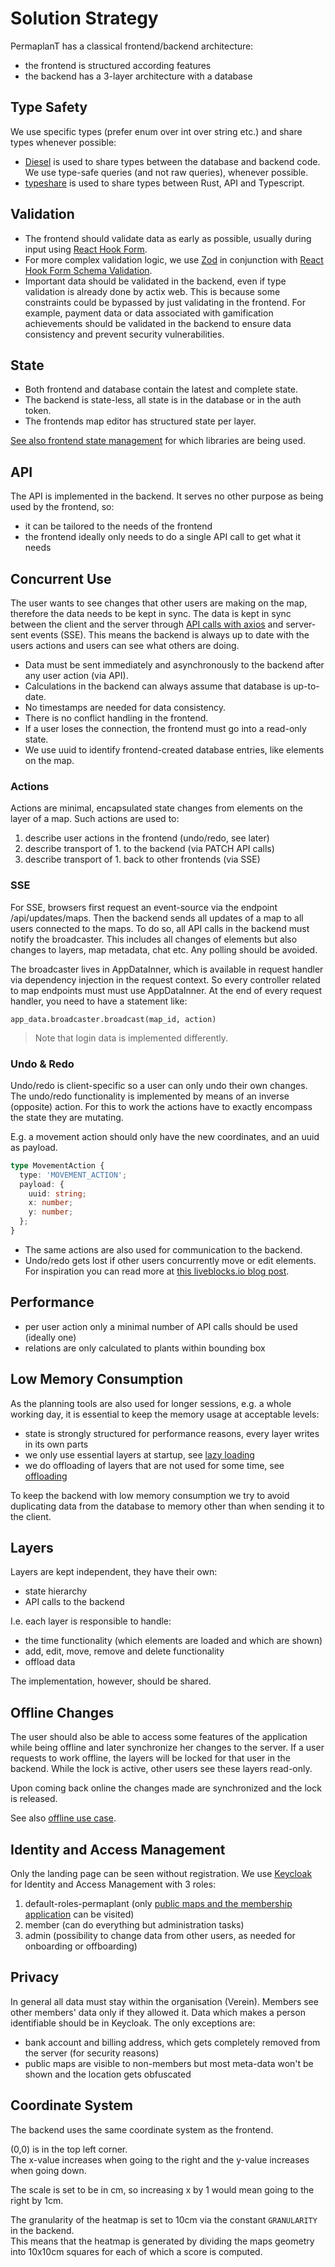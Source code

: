 # Solution Strategy

PermaplanT has a classical frontend/backend architecture:

- the frontend is structured according features
- the backend has a 3-layer architecture with a database

## Type Safety

We use specific types (prefer enum over int over string etc.) and share types whenever possible:

- [Diesel](https://diesel.rs/) is used to share types between the database and backend code.
  We use type-safe queries (and not raw queries), whenever possible.
- [typeshare](https://crates.io/crates/typeshare) is used to share types between Rust, API and Typescript.

## Validation

- The frontend should validate data as early as possible, usually during input using [React Hook Form](https://react-hook-form.com/).
- For more complex validation logic, we use [Zod](https://zod.dev/) in conjunction with [React Hook Form Schema Validation](https://react-hook-form.com/get-started#SchemaValidation).
- Important data should be validated in the backend, even if type validation is already done by actix web.
  This is because some constraints could be bypassed by just validating in the frontend.
  For example, payment data or data associated with gamification achievements should be validated in the backend to ensure data consistency and prevent security vulnerabilities.

## State

- Both frontend and database contain the latest and complete state.
- The backend is state-less, all state is in the database or in the auth token.
- The frontends map editor has structured state per layer.

[See also frontend state management](../decisions/frontend_state_management.md) for which libraries are being used.

## API

The API is implemented in the backend.
It serves no other purpose as being used by the frontend, so:

- it can be tailored to the needs of the frontend
- the frontend ideally only needs to do a single API call to get what it needs

## Concurrent Use

The user wants to see changes that other users are making on the map, therefore the data needs to be kept in sync.
The data is kept in sync between the client and the server through [API calls with axios](https://www.npmjs.com/package/axios) and server-sent events (SSE).
This means the backend is always up to date with the users actions and users can see what others are doing.

- Data must be sent immediately and asynchronously to the backend after any user action (via API).
- Calculations in the backend can always assume that database is up-to-date.
- No timestamps are needed for data consistency.
- There is no conflict handling in the frontend.
- If a user loses the connection, the frontend must go into a read-only state.
- We use uuid to identify frontend-created database entries, like elements on the map.

### Actions

Actions are minimal, encapsulated state changes from elements on the layer of a map.
Such actions are used to:

1. describe user actions in the frontend (undo/redo, see later)
2. describe transport of 1. to the backend (via PATCH API calls)
3. describe transport of 1. back to other frontends (via SSE)

### SSE

For SSE, browsers first request an event-source via the endpoint /api/updates/maps.
Then the backend sends all updates of a map to all users connected to the maps.
To do so, all API calls in the backend must notify the broadcaster.
This includes all changes of elements but also changes to layers, map metadata, chat etc.
Any polling should be avoided.

The broadcaster lives in AppDataInner, which is available in request handler via dependency injection in the request context.
So every controller related to map endpoints must must use AppDataInner.
At the end of every request handler, you need to have a statement like:

`app_data.broadcaster.broadcast(map_id, action)`

> Note that login data is implemented differently.

### Undo & Redo

Undo/redo is client-specific so a user can only undo their own changes.
The undo/redo functionality is implemented by means of an inverse (opposite) action.
For this to work the actions have to exactly encompass the state they are mutating.

E.g. a movement action should only have the new coordinates, and an uuid as payload.

```ts
type MovementAction {
  type: 'MOVEMENT_ACTION';
  payload: {
    uuid: string;
    x: number;
    y: number;
  };
}
```

- The same actions are also used for communication to the backend.
- Undo/redo gets lost if other users concurrently move or edit elements.
  For inspiration you can read more at [this liveblocks.io blog post](https://liveblocks.io/blog/how-to-build-undo-redo-in-a-multiplayer-environment).

## Performance

- per user action only a minimal number of API calls should be used (ideally one)
- relations are only calculated to plants within bounding box

## Low Memory Consumption

As the planning tools are also used for longer sessions, e.g. a whole working day, it is essential to keep the memory usage at acceptable levels:

- state is strongly structured for performance reasons, every layer writes in its own parts
- we only use essential layers at startup, see [lazy loading](../decisions/frontend_lazyloading.md)
- we do offloading of layers that are not used for some time, see [offloading](../decisions/frontend_offloading.md)

To keep the backend with low memory consumption we try to avoid duplicating data from the database to memory other than when sending it to the client.

## Layers

Layers are kept independent, they have their own:

- state hierarchy
- API calls to the backend

I.e. each layer is responsible to handle:

- the time functionality (which elements are loaded and which are shown)
- add, edit, move, remove and delete functionality
- offload data

The implementation, however, should be shared.

## Offline Changes

The user should also be able to access some features of the application while being offline and later synchronize her changes to the server.
If a user requests to work offline, the layers will be locked for that user in the backend.
While the lock is active, other users see these layers read-only.

Upon coming back online the changes made are synchronized and the lock is released.

See also [offline use case](../usecases/assigned/offline.md).

## Identity and Access Management

Only the landing page can be seen without registration.
We use [Keycloak](https://www.keycloak.org/) for Identity and Access Management with 3 roles:

1. default-roles-permaplant (only [public maps and the membership application](../usecases/assigned/membership_application.md) can be visited)
2. member (can do everything but administration tasks)
3. admin (possibility to change data from other users, as needed for onboarding or offboarding)

## Privacy

In general all data must stay within the organisation (Verein).
Members see other members' data only if they allowed it.
Data which makes a person identifiable should be in Keycloak.
The only exceptions are:

- bank account and billing address, which gets completely removed from the server (for security reasons)
- public maps are visible to non-members but most meta-data won't be shown and the location gets obfuscated

## Coordinate System

The backend uses the same coordinate system as the frontend.

(0,0) is in the top left corner.  
The x-value increases when going to the right and the y-value increases when going down.

The scale is set to be in cm, so increasing x by 1 would mean going to the right by 1cm.

The granularity of the heatmap is set to 10cm via the constant `GRANULARITY` in the backend.  
This means that the heatmap is generated by dividing the maps geometry into 10x10cm squares for each of which a score is computed.

